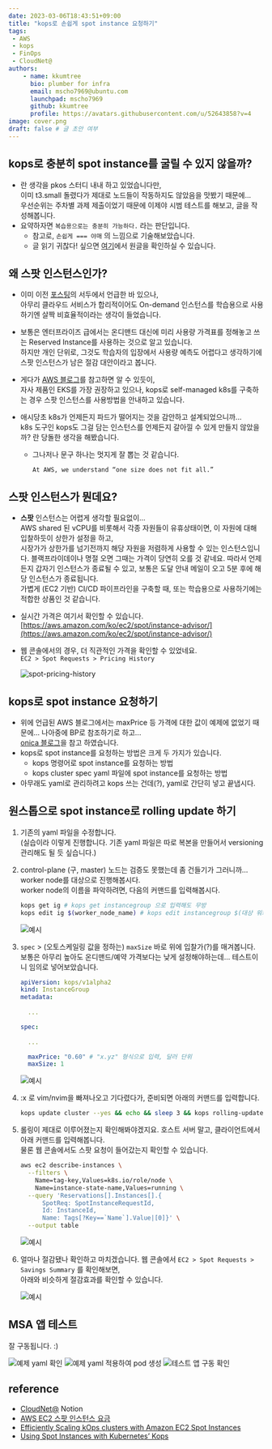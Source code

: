 ```yaml
---
date: 2023-03-06T18:43:51+09:00
title: "kops로 손쉽게 spot instance 요청하기"
tags:
 - AWS
 - kops
 - FinOps
 - CloudNet@
authors:
    - name: kkumtree
      bio: plumber for infra
      email: mscho7969@ubuntu.com
      launchpad: mscho7969
      github: kkumtree
      profile: https://avatars.githubusercontent.com/u/52643858?v=4 
image: cover.png
draft: false # 글 초안 여부
---
```


## kops로 충분히 spot instance를 굴릴 수 있지 않을까?  

- 란 생각을 pkos 스터디 내내 하고 있었습니다만,  
  이미 t3.small 돌렸다가 제대로 노드들이 작동하지도 않았음을 맛봤기 때문에...  
  우선순위는 주차별 과제 제출이었기 때문에 이제야 시범 테스트를 해보고, 글을 작성해봅니다.  
- 요약하자면 `복습용으로는 충분히 가능하다.` 라는 판단입니다.  
  - 참고로, `손쉽게 === 야매` 의 느낌으로 기술해보았습니다.  
  - 글 읽기 귀찮다! 싶으면 [여기](https://onica.com/blog/devops/aws-spot-instances-with-kubernetes-kops/)에서 원글을 확인하실 수 있습니다.  

## 왜 스팟 인스턴스인가?  

- 이미 이전 [포스팅](https://blog.minseong.xyz/post/basic-aws-troubleshooting/)의 서두에서 언급한 바 있으나,  
  아무리 클라우드 서비스가 합리적이어도 On-demand 인스턴스를 학습용으로 사용하기엔 살짝 비효율적이라는 생각이 들었습니다.  
- 보통은 엔터프라이즈 급에서는 온디맨드 대신에 미리 사용량 가격표를 정해놓고 쓰는 Reserved Instance를 사용하는 것으로 알고 있습니다.  
  하지만 개인 단위로, 그것도 학습자의 입장에서 사용량 예측도 어렵다고 생각하기에 스팟 인스턴스가 남은 절감 대안이라고 봅니다.  
- 게다가 [AWS 블로그](https://aws.amazon.com/ko/blogs/compute/efficiently-scaling-kops-clusters-with-amazon-ec2-spot-instances/)를 참고하면 알 수 있듯이,  
  자사 제품인 EKS를 가장 권장하고 있으나, kops로 self-managed k8s를 구축하는 경우 스팟 인스턴스를 사용방법을 안내하고 있습니다.  
- 애시당초 k8s가 언제든지 파드가 떨어지는 것을 감안하고 설계되었으니까...  
  k8s 도구인 kops도 그걸 담는 인스턴스를 언제든지 갈아낄 수 있게 만들지 않았을까? 란 당돌한 생각을 해봤습니다.

  - 그나저나 문구 하나는 멋지게 잘 뽑는 것 같습니다.

    ```propaganda
    At AWS, we understand “one size does not fit all.”
    ```

## 스팟 인스턴스가 뭔데요?

- **스팟** 인스턴스는 어렵게 생각할 필요없이...  
  AWS shared 된 vCPU를 비롯해서 각종 자원들이 유휴상태이면, 이 자원에 대해 입찰하듯이 상한가 설정을 하고,  
  시장가가 상한가를 넘기전까지 해당 자원을 저렴하게 사용할 수 있는 인스턴스입니다. 블랙프라이데이나 명절 오면 그때는 가격이 당연히 오를 것 같네요.
  따라서 언제든지 갑자기 인스턴스가 종료될 수 있고, 보통은 도달 안내 메일이 오고 5분 후에 해당 인스턴스가 종료됩니다.  
  가볍게 (EC2 기반) CI/CD 파이프라인을 구축할 때, 또는 학습용으로 사용하기에는 적합한 상품인 것 같습니다.  
- 실시간 가격은 여기서 확인할 수 있습니다. [https://aws.amazon.com/ko/ec2/spot/instance-advisor/](https://aws.amazon.com/ko/ec2/spot/instance-advisor/)
- 웹 콘솔에서의 경우, 더 직관적인 가격을 확인할 수 있었네요.  
  `EC2 > Spot Requests > Pricing History`  

  ![spot-pricing-history](./images/spot-pricing-history.png)

## kops로 spot instance 요청하기

- 위에 언급된 AWS 블로그에서는 maxPrice 등 가격에 대한 값이 예제에 없었기 때문에... 나아중에 BP로 참조하기로 하고...  
  [onica 블로그](https://onica.com/blog/devops/aws-spot-instances-with-kubernetes-kops/)을 참고 하였습니다.
- kops로 spot instance를 요청하는 방법은 크게 두 가지가 있습니다.  
  - kops 명령어로 spot instance를 요청하는 방법
  - kops cluster spec yaml 파일에 spot instance를 요청하는 방법
- 아무래도 yaml로 관리하려고 kops 쓰는 건데(?), yaml로 간단히 넣고 끝냅시다.

## 원스톱으로 spot instance로 rolling update 하기

1. 기존의 yaml 파일을 수정합니다.  
  (실습이라 이렇게 진행합니다. 기존 yaml 파일은 따로 복본을 만들어서 versioning 관리해도 될 듯 싶습니다.)
2. control-plane (구, master) 노드는 검증도 못했는데 좀 건들기가 그러니까... worker node를 대상으로 진행해봅시다.  
  worker node의 이름을 파악하려면, 다음의 커맨드를 입력해봅시다.  

    ```bash
    kops get ig # kops get instancegroup 으로 입력해도 무방
    kops edit ig $(worker_node_name) # kops edit instancegroup $(대상 워커노드 이름)
    ```

    ![예시](./images/2-kops-edit-ig.png)

3. `spec` > (오토스케일링 값을 정하는) `maxSize` 바로 위에 입찰가(?)를 매겨봅니다.
  보통은 아무리 높아도 온디맨드/예약 가격보다는 낮게 설정해야하는데... 테스트이니 임의로 넣어보았습니다.  

    ```yaml
    apiVersion: kops/v1alpha2
    kind: InstanceGroup
    metadata:
      
      ...

    spec:
      
      ...

      maxPrice: "0.60" # "x.yz" 형식으로 입력, 달러 단위
      maxSize: 1
    ```

    ![예시](./images/3-kops-ig-yaml.png)

4. :x 로 vim/nvim을 빠져나오고 기다렸다가, 준비되면 아래의 커맨드를 입력합니다.  

    ```bash
    kops update cluster --yes && echo && sleep 3 && kops rolling-update cluster --yes
    ```

5. 롤링이 제대로 이루어졌는지 확인해봐야겠지요. 호스트 서버 말고, 클라이언트에서 아래 커맨드를 입력해봅니다.  
  물론 웹 콘솔에서도 스팟 요청이 들어갔는지 확인할 수 있습니다.
  
      ```bash
      aws ec2 describe-instances \
        --filters \
          Name=tag-key,Values=k8s.io/role/node \
          Name=instance-state-name,Values=running \
        --query 'Reservations[].Instances[].{
            SpotReq: SpotInstanceRequestId, 
            Id: InstanceId, 
            Name: Tags[?Key==`Name`].Value|[0]}' \
        --output table
      ```
  
      ![예시](./images/5-are-u-spot-ec2.png)

6. 얼마나 절감됐나 확인하고 마치겠습니다.
  웹 콘솔에서 `EC2 > Spot Requests > Savings Summary` 를 확인해보면,  
  아래와 비슷하게 절감효과를 확인할 수 있습니다.  

    ![예시](./images/6-spot-savings-summary.png)

## MSA 앱 테스트

잘 구동됩니다. :)

![예제 yaml 확인](./images/7-1-msa-app.png)
![예제 yaml 적용하여 pod 생성](./images/7-2-msa-app.png)
![테스트 앱 구동 확인](./images/7-3-msa-app.png)

## reference

- [CloudNet@](https://gasidaseo.notion.site/CloudNet-Blog-c9dfa44a27ff431dafdd2edacc8a1863) Notion
- [AWS EC2 스팟 인스턴스 요금](https://aws.amazon.com/ko/blogs/aws/new-ec2-spot-pricing/)
- [Efficiently Scaling kOps clusters with Amazon EC2 Spot Instances](https://aws.amazon.com/ko/blogs/compute/efficiently-scaling-kops-clusters-with-amazon-ec2-spot-instances/)
- [Using Spot Instances with Kubernetes’ Kops](https://onica.com/blog/devops/aws-spot-instances-with-kubernetes-kops/)
